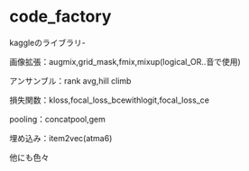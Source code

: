 # code_factory
kaggleのライブラリ-

画像拡張：augmix,grid_mask,fmix,mixup(logical_OR..音で使用)

アンサンブル：rank avg,hill climb

損失関数：kloss,focal_loss_bcewithlogit,focal_loss_ce

pooling：concatpool,gem 

埋め込み：item2vec(atma6)

他にも色々

